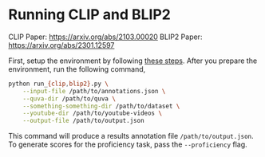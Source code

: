 # Running CLIP and BLIP2
CLIP Paper: https://arxiv.org/abs/2103.00020
BLIP2 Paper: https://arxiv.org/abs/2301.12597

First, setup the environment by following [these steps](../../README.md). After you prepare the environment, run the following command,

```bash
python run_{clip,blip2}.py \
    --input-file /path/to/annotations.json \
    --quva-dir /path/to/quva \
    --something-something-dir /path/to/dataset \
    --youtube-dir /path/to/youtube-videos \
    --output-file /path/to/output.json
```

This command will produce a results annotation file `/path/to/output.json`. To generate scores for the proficiency task, pass the `--proficiency` flag.